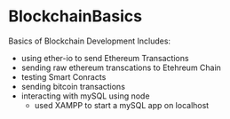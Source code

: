 # BlockchainBasics
Basics of Blockchain Development
Includes:
- using ether-io to send Ethereum Transactions
- sending raw ethereum transcations to Etehreum Chain
- testing Smart Conracts 
- sending bitcoin transactions
- interacting with mySQL using node 
    - used XAMPP to start a mySQL app on localhost 
